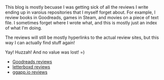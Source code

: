 This blog is mostly becuase I was getting sick of all the reviews I write ending up in varoius repositories that I myself forget about.  For example, I review books in Goodreads, games in Steam, and movies on a piece of text file.  I sometimes forget where I wrote what, and this is mostly just an index of what I'm doing.

The reviews will still be mostly hyperlinks to the actual review sites, but this way I can actually find stuff again!

Yay! Huzzah! And no value was lost! =)

- [Goodreads reviews](https://www.goodreads.com/review/list/110819831?ref=nav_mybooks)
- [letterboxd reviews](https://letterboxd.com/usagichann1/films/reviews/)
- [ggapp.io reviews](https://ggapp.io/usagichann/reviews)
